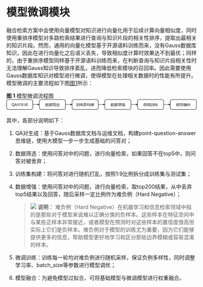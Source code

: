 # 模型微调模块<a name="ZH-CN_TOPIC_0000002258589390"></a>

融合检索方案中会使用向量模型对知识进行向量化用于后续计算向量相似度，同时使用重排序模型对多路检索结果进行查询与知识片段的相关性排序，提取出最相关的知识片段。然而，通用的向量化模型基于开源语料训练而来，没有Gauss数据库知识，因此在进行向量化之后语义丢失，导致相似度计算时效果达不到最优；同样的，由于重排序模型同样基于开源语料训练而来，在判断查询与知识片段相关性时无法理解Gauss知识导致排序紊乱，进而降低检索模块的召回率。因此需要使用Gauss数据库知识对模型进行微调，使得模型在处理相关数据时的性能有所提升。模型微调的主要流程如下图[图1](#fig1419564143512)所示：

**图 1**  模型微调流程图<a name="fig1419564143512"></a>  
![](figures/模型微调流程图.png "模型微调流程图")

其中，各部分说明如下：

1.  QA对生成：基于Gauss数据库文档与运维文档，构建point-question-answer思维链，使用大模型一步一步生成基础的问答对；
2.  数据筛选：使用问答对中的问题，进行向量检索，如果回答不在top5中，则问答对被舍弃；
3.  训练集构建：将问答对进行随机打乱，按照1:9比例拆分成训练集与测试集；
4.  数据增强：使用问答对中的问题，进行向量检索，取top200结果，从中丢弃top5结果以及回答，随后采样一定比例作为难负例（Hard Negative）；

    >![](public_sys-resources/icon-note.gif) **说明：** 
    >难负例（Hard Negative）在机器学习和信息检索领域中指的是那些对于模型来说难以正确分类的负样本。这些样本在特征空间中与某些正样本非常接近，或者模型在预测时对这些样本的置信度很高但实际上它们是负样本。难负例对于模型的训练尤为重要，因为它们能够提供更多的信息，帮助模型更好地学习和区分那些边界模糊或容易混淆的样本。

5.  微调训练：训练每一轮均对难负例进行随机采样，保证负例多样性，同时调整学习率、batch\_size等参数进行模型调优；
6.  模型融合：为避免模型过拟合，可将基础模型与微调模型进行权重融合。

